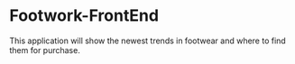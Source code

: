 # Footwork-FrontEnd
This application will show the newest trends in footwear and where to find them for purchase.